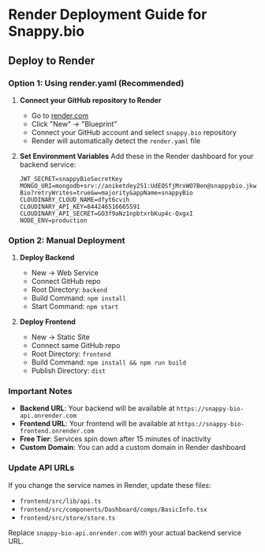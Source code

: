 # Render Deployment Guide for Snappy.bio

## Deploy to Render

### Option 1: Using render.yaml (Recommended)

1. **Connect your GitHub repository to Render**
   - Go to [render.com](https://render.com)
   - Click "New" → "Blueprint"
   - Connect your GitHub account and select `snappy.bio` repository
   - Render will automatically detect the `render.yaml` file

2. **Set Environment Variables**
   Add these in the Render dashboard for your backend service:
   ```
   JWT_SECRET=snappyBioSecretKey
   MONGO_URI=mongodb+srv://aniketdey251:UdEQSfjMrxWO7Ben@snappybio.jkwnowh.mongodb.net/snappy-Bio?retryWrites=true&w=majority&appName=snappyBio
   CLOUDINARY_CLOUD_NAME=dfyt6cvih
   CLOUDINARY_API_KEY=844246516665591
   CLOUDINARY_API_SECRET=GO3f9aNz1npbtxrbKup4c-QxgxI
   NODE_ENV=production
   ```

### Option 2: Manual Deployment

1. **Deploy Backend**
   - New → Web Service
   - Connect GitHub repo
   - Root Directory: `backend`
   - Build Command: `npm install`
   - Start Command: `npm start`

2. **Deploy Frontend**
   - New → Static Site
   - Connect same GitHub repo
   - Root Directory: `frontend`
   - Build Command: `npm install && npm run build`
   - Publish Directory: `dist`

### Important Notes

- **Backend URL**: Your backend will be available at `https://snappy-bio-api.onrender.com`
- **Frontend URL**: Your frontend will be available at `https://snappy-bio-frontend.onrender.com`
- **Free Tier**: Services spin down after 15 minutes of inactivity
- **Custom Domain**: You can add a custom domain in Render dashboard

### Update API URLs

If you change the service names in Render, update these files:
- `frontend/src/lib/api.ts`
- `frontend/src/components/Dashboard/comps/BasicInfo.tsx`
- `frontend/src/store/store.ts`

Replace `snappy-bio-api.onrender.com` with your actual backend service URL.
